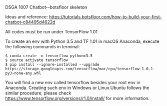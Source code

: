 DSGA 1007 Chatbot--botsfloor skeleton

Ideas and reference: https://tutorials.botsfloor.com/how-to-build-your-first-chatbot-c84495d4622d

All codes must be run under TensorFlow 1.01

To create an env with Python 3.5 and TF 1.01 in macOS Anaconda, execute the following commands in terminal:
```
$ conda create -n tensorflow python=3.5
$ source activate tensorflow
$ pip install --ignore-installed --upgrade https://storage.googleapis.com/tensorflow/mac/cpu/tensorflow-1.0.1-py3-none-any.whl
```
You will find a new env called tensorflow besides your root env in Anaconda. Creating such env in Windows or Linux Ubuntu follows the similar procedure, please check https://www.tensorflow.org/versions/r1.0/install/ for more information.
